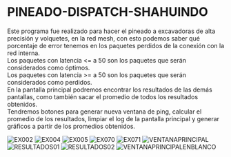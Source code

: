 # PINEADO-DISPATCH-SHAHUINDO

Este programa fue realizado para hacer el pineado a excavadoras de alta precisión y volquetes, en la red mesh, con esto podemos saber qué porcentaje de error tenemos en los paquetes perdidos de la conexión con la red interna.<br>
Los paquetes con latencia <= a 50 son los paquetes que serán considerados como óptimos.<br>
Los paquetes con latencia >= a 50 son los paquetes que serán considerados como perdidos.<br>
En la pantalla principal podremos encontrar los resultados de las demás pantallas, como también sacar el promedio de todos los resultados obtenidos.<br>
Tendremos botones para generar nueva ventana de ping, calcular el promedio de los resultados, limpiar el log de la pantalla principal y generar gráficos a partir de los promedios obtenidos.<br>

![EX002](https://github.com/user-attachments/assets/87a7855b-fe80-46ca-8248-47ad4865f61c)
![EX004](https://github.com/user-attachments/assets/5e9b0766-88bf-4ff9-9f88-054cfcb72066)
![EX005](https://github.com/user-attachments/assets/ea8ba2ea-8f7b-42a3-b93e-7b8617a21e4d)
![EX070](https://github.com/user-attachments/assets/6b018ecf-b41d-4dcc-877d-2bb432fb1087)
![EX071](https://github.com/user-attachments/assets/870f4d99-7ec5-408d-98e9-b38a6291c5a7)
![VENTANAPRINCIPAL](https://github.com/user-attachments/assets/ecf8bdcb-0471-43d3-864c-e03ad85d6430)
![RESULTADOS01](https://github.com/user-attachments/assets/59b2226d-2c2f-40b2-a76b-e02d63ab683b)
![RESULTADOS02](https://github.com/user-attachments/assets/e40a0b25-8f64-458b-8495-21a0a27f6e97)
![VENTANAPRINCIPALENBLANCO](https://github.com/user-attachments/assets/98ae22ed-99a9-40e5-82a0-a7767e363b67)


